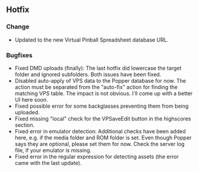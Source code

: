 ## Hotfix

### Change

- Updated to the new Virtual Pinball Spreadsheet database URL.

### Bugfixes

- Fixed DMD uploads (finally): The last hotfix did lowercase the target folder and ignored subfolders. Both issues have been fixed.
- Disabled auto-apply of VPS data to the Popper database for now. The action must be separated from the "auto-fix" action for finding the matching VPS table. The impact is not obvious. I'll come up with a better UI here soon.
- Fixed possible error for some backglasses preventing them from being uploaded.
- Fixed missing "local" check for the VPSaveEdit button in the highscores section.
- Fixed error in emulator detection: Additional checks have been added here, e.g. if the media folder and ROM folder is set. Even though Popper says they are optional, please set them for now. Check the server log file, if your emulator is missing.
- Fixed error in the regular expression for detecting assets (the error came with the last update).